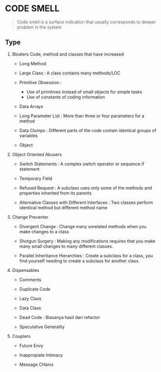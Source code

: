 # CODE SMELL
> Code smell is a surface indication that usually corresponds to deeper problem in the system

## Type
1. Bloaters
    Code, method and classes that have increased
    - Long Method

    - Large Class : A class contains many methods/LOC
    - Primitive Obsession : 
        - Use of primitives instead of small objects for simple tasks
        - Use of constants of coding information
    - Data Arrays
    - Long Parameter List : More than three or four parameters for a method
    - Data Clumps : Different parts of the code contain identical groups of variables
    - Object

2. Object Oriented Abusers
    - Switch Statements : A complex switch operator or sequence if statement

    - Temporary Field
    - Refused Bequest : A subclass uses only some of the methods and properties inherited from its parents
    - Alternative Classes with Different Interfaces : Two classes perform identical method but different method name
3. Change Preventer
    - Divergent Change : Change many unrelated methods when you make changes to a class

    - Shotgun Surgery : Making any modifications requires that you make many small changes to many different classes.
    - Parallel Inheritance Hierarchies : Create a subclass for a class, you find yourself needing to create a subclass for another class.
4. Dispensables
    - Comments

    - Duplicate Code
    - Lazy Class
    - Data Class
    - Dead Code : Biasanya hasil dari refactor
    - Speculative Generality
5. Couplers
    - Future Envy
    
    - Inappropiate Intimacy
    - Message CHains
